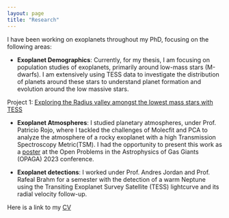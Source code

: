```yaml
---
layout: page
title: "Research"
---
```

I have been working on exoplanets throughout my PhD, focusing on the following areas:

- **Exoplanet Demographics**: Currently, for my thesis, I am focusing on population studies of exoplanets, primarily around low-mass stars (M-dwarfs). I am extensively using TESS data to investigate the distribution of planets around these stars to understand planet formation and evolution around the low massive stars.
  
Project 1: [Exploring the Radius valley amongst the lowest mass stars with TESS](https://drive.google.com/file/d/1MEk0F76wIJ8uEU8z88GMrIe6KOJH3xrQ/view?usp=sharing)  
  
- **Exoplanet Atmospheres**: I studied planetary atmospheres, under Prof. Patricio Rojo, where I tackled the challenges of Molecfit and PCA to analyze the atmosphere of a rocky exoplanet with a high Transmission Spectroscopy Metric(TSM). I had the opportunity to present this work as a [poster](https://drive.google.com/file/d/1FTNmDSWAXWPaZpwFlldrmOHAJz-9gzum/view?usp=sharing) at the Open Problems in the Astrophysics of Gas Giants (OPAGA) 2023 conference.

- **Exoplanet detections**: I worked under Prof. Andres Jordan and Prof. Rafeal Brahm for a semester with the detection of a warm Neptune using the Transiting Exoplanet Survey Satellite (TESS) lightcurve and its radial velocity follow-up.

  
Here is a link to my [CV](https://drive.google.com/file/d/1iyHWqGK0Dv0zT8DHhvrs2cbxXj2n4Glr/view?usp=sharing)
